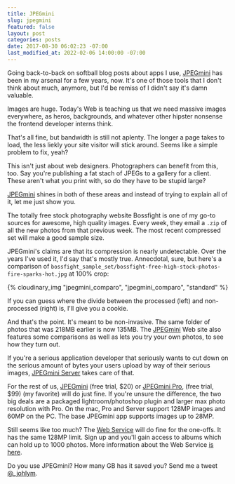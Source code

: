 ```yaml
---
title: JPEGmini
slug: jpegmini
featured: false
layout: post
categories: posts
date: 2017-08-30 06:02:23 -07:00
last_modified_at: 2022-02-06 14:00:00 -07:00
---
```


Going back-to-back on softball blog posts about apps I use, [JPEGmini](http://www.jpegmini.com) has been in my arsenal for a few years, now. It's one of those tools that I don't think about much, anymore, but I'd be remiss of I didn't say it's damn valuable.

Images are huge. Today's Web is teaching us that we need massive images everywhere, as heros, backgrounds, and whatever other hipster nonsense the frontend developer interns think.

That's all fine, but bandwidth is still not aplenty. The longer a page takes to load, the less liekly your site visitor will stick around. Seems like a simple problem to fix, yeah?

This isn't just about web designers. Photographers can benefit from this, too. Say you're publishing a fat stach of JPEGs to a gallery for a client. These aren't what you print with, so do they have to be stupid large?

[JPEGmini](http://www.jpegmini.com) shines in both of these areas and instead of trying to explain all of it, let me just show you.

The totally free stock photography website Bossfight is one of my go-to sources for awesome, high quality images. Every week, they email a `.zip` of all the new photos from that previous week. The most recent compressed set will make a good sample size.

JPEGmini's claims are that its compression is nearly undetectable. Over the years I've used it, I'd say that's mostly true. Annecdotal, sure, but here's a comparison of `bossfight_sample_set/bossfight-free-high-stock-photos-fire-sparks-hot.jpg` at 100% crop:

{% cloudinary_img "jpegmini_comparo", "jpegmini_comparo", "standard" %}

If you can guess where the divide between the processed (left) and non-processed (right) is, I'll give you a cookie.

And that's the point. It's meant to be non-invasive. The same folder of photos that was 218MB earlier is now 135MB. The [JPEGmini](http://www.jpegmini.com) Web site also features some comparisons as well as lets you try your own photos, to see how they turn out.

If you're a serious application developer that seriously wants to cut down on the serious amount of bytes your users upload by way of their serious images, [JPEGmini Server](http://www.jpegmini.com/server) takes care of that.

For the rest of us, [JPEGmini](http://www.jpegmini.com/app) (free trial, $20) or [JPEGmini Pro](http://www.jpegmini.com/pro), (free trial, $99) (my favorite) will do just fine. If you're unsure the difference, the two big deals are a packaged lightroom/photoshop plugin and larger max photo resolution with Pro. On the mac, Pro and Server support 128MP images and 60MP on the PC. The base JPEGmini app supports images up to 28MP.

Still seems like too much? The [Web Service](http://www.jpegmini.com/main/shrink_photo) will do fine for the one-offs. It has the same 128MP limit. Sign up and you'll gain access to albums which can hold up to 1000 photos. More information about the Web Service [is here](http://www.jpegmini.com/main/faq#web_service).

Do you use JPEGmini? How many GB has it saved you? Send me a tweet [@_johlym](https://twitter.com/_johlym).

